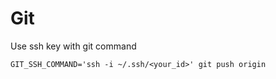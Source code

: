 # Git

Use ssh key with git command

```GIT_SSH_COMMAND='ssh -i ~/.ssh/<your_id>' git push origin```

